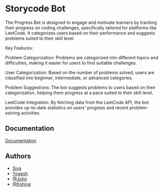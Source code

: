 # Storycode Bot 

The Progress Bot is designed to engage and motivate learners by tracking their progress on coding challenges, specifically tailored for platforms like LeetCode. It categorizes users based on their performance and suggests problems suited to their skill level.

Key Features:

Problem Categorization: Problems are categorized into different topics and difficulties, making it easier for users to find suitable challenges.

User Categorization: Based on the number of problems solved, users are classified into beginner, intermediate, or advanced categories.

Problem Suggestions: The bot suggests problems to users based on their categorization, helping them progress at a pace suited to their skill level.

LeetCode Integration: By fetching data from the LeetCode API, the bot provides up-to-date statistics on users' progress and recent problem-solving activities.



## Documentation

[Documentation](https://docs.google.com/document/d/1bIFhrrQd0NN_MurObBUmHsBlhdUpOVbGMdMLdyhh7ok/edit?usp=sharing)


## Authors

- [Siva](https://github.com/sivamshindukuri)
- [Yogesh](https://github.com/yoge1212)
- [@John](https://github.com/johnyehia)
- [@Kshiraj](https://github.com/kshirajg27)




